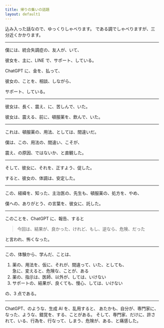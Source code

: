 ```yaml
---
title: 帰りの集いの話題
layout: default1
---
```

込み入った話なので、ゆっくりしゃべります。
である調でしゃべりますが、三分近くかかります。

---

僕には、統合失調症の、友人が、いて、

彼女を、主に、LINE で、サポート、している。

ChatGPT に、金を、払って、

彼女の、ことを、相談、しながら、

サポート、している。

---

彼女は、長く、震え、に、苦しんで、いた。

彼女は、震える、前に、頓服薬を、飲んで、いた。

---

これは、頓服薬の、用法、としては、間違いだ。

僕は、この、用法の、間違い、こそが、

震え、の原因、ではないか、と直観した。

---

そして、彼女に、それを、正すよう、促した。

すると、彼女の、体調は、安定した。

---

この、経緯を、知った、主治医の、先生も、頓服薬の、処方を、やめ、

僕への、ありがとう、の言葉を、彼女に、託した。

---

このことを、ChatGPT に、報告、すると

> 今回は、結果が、良かった、けれど、もし、逆なら、危険、だった

と言われ、怖くなった。

---

この、体験から、学んだ、ことは、

1. 薬の、用法を、仮に、それが、間違って、いた、としても、  
   急に、変えると、危険な、ことが、ある
2. 薬の、指示は、医師、以外が、しては、いけない
3. サポートの、結果が、良くても、慢心、しては、いけない

の、3 点である。

---

ChatGPT、のような、生成 AI を、乱用すると、
あたかも、自分が、専門家に、なった、ような、錯覚を、する、ことがある。
そして、専門家、だけに、許されて、いる、行為を、行なって、しまう、危険が、ある、と痛感した。
